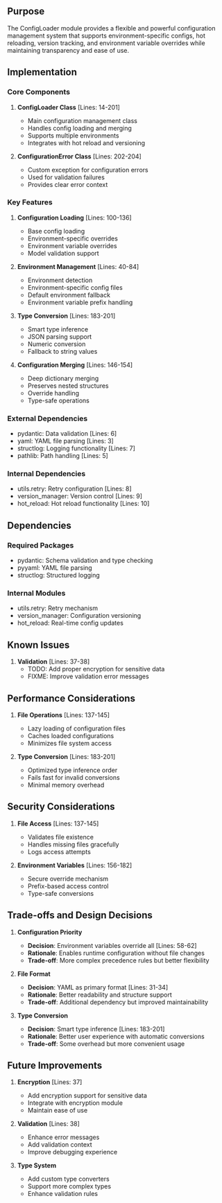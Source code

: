 ## Purpose

The ConfigLoader module provides a flexible and powerful configuration management system that supports environment-specific configs, hot reloading, version tracking, and environment variable overrides while maintaining transparency and ease of use.

## Implementation

### Core Components

1. **ConfigLoader Class** [Lines: 14-201]

   - Main configuration management class
   - Handles config loading and merging
   - Supports multiple environments
   - Integrates with hot reload and versioning

2. **ConfigurationError Class** [Lines: 202-204]
   - Custom exception for configuration errors
   - Used for validation failures
   - Provides clear error context

### Key Features

1. **Configuration Loading** [Lines: 100-136]

   - Base config loading
   - Environment-specific overrides
   - Environment variable overrides
   - Model validation support

2. **Environment Management** [Lines: 40-84]

   - Environment detection
   - Environment-specific config files
   - Default environment fallback
   - Environment variable prefix handling

3. **Type Conversion** [Lines: 183-201]

   - Smart type inference
   - JSON parsing support
   - Numeric conversion
   - Fallback to string values

4. **Configuration Merging** [Lines: 146-154]
   - Deep dictionary merging
   - Preserves nested structures
   - Override handling
   - Type-safe operations

### External Dependencies

- pydantic: Data validation [Lines: 6]
- yaml: YAML file parsing [Lines: 3]
- structlog: Logging functionality [Lines: 7]
- pathlib: Path handling [Lines: 5]

### Internal Dependencies

- utils.retry: Retry configuration [Lines: 8]
- version_manager: Version control [Lines: 9]
- hot_reload: Hot reload functionality [Lines: 10]

## Dependencies

### Required Packages

- pydantic: Schema validation and type checking
- pyyaml: YAML file parsing
- structlog: Structured logging

### Internal Modules

- utils.retry: Retry mechanism
- version_manager: Configuration versioning
- hot_reload: Real-time config updates

## Known Issues

1. **Validation** [Lines: 37-38]
   - TODO: Add proper encryption for sensitive data
   - FIXME: Improve validation error messages

## Performance Considerations

1. **File Operations** [Lines: 137-145]

   - Lazy loading of configuration files
   - Caches loaded configurations
   - Minimizes file system access

2. **Type Conversion** [Lines: 183-201]
   - Optimized type inference order
   - Fails fast for invalid conversions
   - Minimal memory overhead

## Security Considerations

1. **File Access** [Lines: 137-145]

   - Validates file existence
   - Handles missing files gracefully
   - Logs access attempts

2. **Environment Variables** [Lines: 156-182]
   - Secure override mechanism
   - Prefix-based access control
   - Type-safe conversions

## Trade-offs and Design Decisions

1. **Configuration Priority**

   - **Decision**: Environment variables override all [Lines: 58-62]
   - **Rationale**: Enables runtime configuration without file changes
   - **Trade-off**: More complex precedence rules but better flexibility

2. **File Format**

   - **Decision**: YAML as primary format [Lines: 31-34]
   - **Rationale**: Better readability and structure support
   - **Trade-off**: Additional dependency but improved maintainability

3. **Type Conversion**
   - **Decision**: Smart type inference [Lines: 183-201]
   - **Rationale**: Better user experience with automatic conversions
   - **Trade-off**: Some overhead but more convenient usage

## Future Improvements

1. **Encryption** [Lines: 37]

   - Add encryption support for sensitive data
   - Integrate with encryption module
   - Maintain ease of use

2. **Validation** [Lines: 38]

   - Enhance error messages
   - Add validation context
   - Improve debugging experience

3. **Type System**
   - Add custom type converters
   - Support more complex types
   - Enhance validation rules
